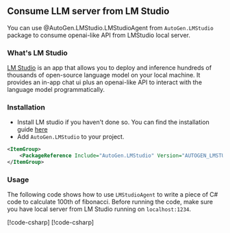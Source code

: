 ## Consume LLM server from LM Studio
You can use @AutoGen.LMStudio.LMStudioAgent from `AutoGen.LMStudio` package to consume openai-like API from LMStudio local server.

### What's LM Studio
[LM Studio](https://lmstudio.ai/) is an app that allows you to deploy and inference hundreds of thousands of open-source language model on your local machine. It provides an in-app chat ui plus an openai-like API to interact with the language model programmatically.

### Installation
- Install LM studio if you haven't done so. You can find the installation guide [here](https://lmstudio.ai/)
- Add `AutoGen.LMStudio` to your project.
```xml
<ItemGroup>
    <PackageReference Include="AutoGen.LMStudio" Version="AUTOGEN_LMSTUDIO_VERSION" />
</ItemGroup>
```

### Usage
The following code shows how to use `LMStudioAgent` to write a piece of C# code to calculate 100th of fibonacci. Before running the code, make sure you have local server from LM Studio running on `localhost:1234`.

[!code-csharp[](../../samples/AgentChat/Autogen.Basic.Sample/Example08_LMStudio.cs?name=lmstudio_using_statements)]
[!code-csharp[](../../samples/AgentChat/Autogen.Basic.Sample/Example08_LMStudio.cs?name=lmstudio_example_1)]
